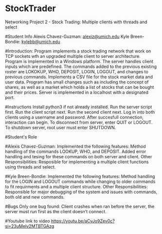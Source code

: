 # StockTrader
Networking Project 2 - Stock Trading: Multiple clients with threads and select

#Student Info
Alexis Chavez-Guzman: alexiz@umich.edu
Kyle Breen-Bondie: kylebb@umich.edu

#Introduction:
Program implements a stock trading network that work on TCP sockets wth an upgraded multiple client to server architecture.
Program is implemented in a Windows platform. The server handles client inputs which are predefined. The commands added to the previous existing roster are LOKOKUP, WHO, DEPOSIT, LOGIN, LOGOUT, and changes to previous commands.
Implements a CSV file for the stock market data and user data. Program has small changes such as including the concept of shares, as well as a market which holds a list of stocks that can be bought and their prices. 
Server is implemented in a localhost with a designated port.

#Instructions
Install python3 if not already installed.
Run the server script first.
Run the client script next.
Run the second client next.
Log in into both clients using a username and password.
After succesfull connection, interaction can begin.
To disconnect from server, enter QUIT or LOGOUT.
To shutdown server, root user must enter SHUTDOWN.

#Student's Role

#Alexis Chavez-Guzman:
Implemented the following features: Method handling of the commands LOOKUP, WHO, and DEPOSIT. Added error handling and tesing for these commands on both server and client.
Other Responsibilities: Resposible for implementing a multiple client functions using threads and select.

#Kyle Breen-Bondie:
Implemented the following features: Method handling for the LOGIN and LOGOUT commands while changing to older commands to fit requirments and a multiple client structure.
Other Responsibilities: Responsible for major debugging of the system and issues with commands, both old and new commands.

#Bugs
Only one bug found: 
Client crashes when ran before the server, the server must run first as the client doesn't connect.

#Youtube link to video
https://youtu.be/aCvJo9Zev0c?si=23uMeIv2MTBTGAzg
